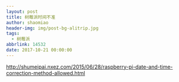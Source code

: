 ```yaml
---
layout: post
title: 树莓派时间不准
author: shaomiao
header-img: img/post-bg-alitrip.jpg
tags:
  - 树莓派
abbrlink: 14532
date: 2017-10-21 00:00:00
---
```

http://shumeipai.nxez.com/2015/06/28/raspberry-pi-date-and-time-correction-method-allowed.html
